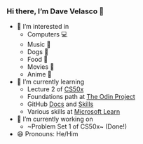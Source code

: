 ### Hi there, I’m Dave Velasco 👋
- 👀 I’m interested in
  - Computers 💻
  - Music 🎵
  - Dogs 🐶
  - Food 🍔
  - Movies 🎥
  - Anime 🗾 
- 🌱 I’m currently learning
  - Lecture 2 of [CS50x](https://www.edx.org/course/introduction-computer-science-harvardx-cs50x)
  - Foundations path at [The Odin Project](https://www.theodinproject.com/)
  - GitHub [Docs](https://docs.github.com/en) and [Skills](https://skills.github.com/)
  - Various skills at [Microsoft Learn](https://learn.microsoft.com/)
- 🔭 I’m currently working on
  - ~Problem Set 1 of CS50x~ (Done!)
- 😄 Pronouns: He/Him

